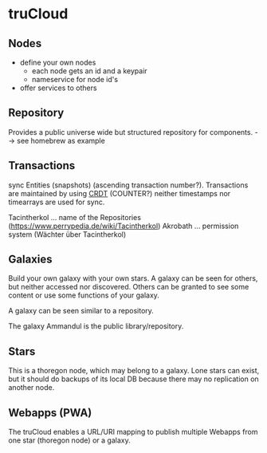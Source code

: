 truCloud
========

## Nodes
- define your own nodes
    - each node gets an id and a keypair
    - nameservice for node id's
- offer services to others

## Repository
Provides a public universe wide but structured repository for components.
--> see homebrew as example 

## Transactions

sync Entities (snapshots) (ascending transaction number?).
Transactions are maintained by using [CRDT](https://github.com/yjs/yjs#Yjs-CRDT-Algorithm) (COUNTER?)
neither timestamps nor timearrays are used for sync.  

Tacintherkol ... name of the Repositories   (https://www.perrypedia.de/wiki/Tacintherkol)
Akrobath     ... permission system          (Wächter über Tacintherkol)

## Galaxies

Build your own galaxy with your own stars. A galaxy can be seen for others,
but neither accessed nor discovered. Others can be granted to see some content or
use some functions of your galaxy. 

A galaxy can be seen similar to a repository.

The galaxy Ammandul is the public library/repository. 

## Stars

This is a thoregon node, which may belong to a galaxy.  Lone stars can exist, but it should
do backups of its local DB because there may no replication on another node.

## Webapps (PWA)

The truCloud enables a URL/URI mapping to publish multiple Webapps from one star (thoregon node)
or a galaxy.
